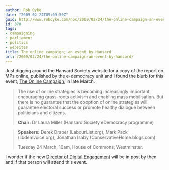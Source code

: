 ```yaml
---
author: Rob Dyke
date: "2009-02-24T09:09:50Z"
guid: http://www.robdyke.com/noc/2009/02/24/the-online-campaign-an-event-by-hansard/
id: 370
tags:
- campaigning
- parliament
- politics
- websites
title: The online campaign; an event by Hansard
url: /2009/02/24/the-online-campaign-an-event-by-hansard/
---
```

Just digging around the Hansard Society website for a copy of the report on MPs online, published by the e-democracy unit and I found the blurb for this event, [The Online Campaign](http://hansardsociety.org.uk/blogs/upcoming_events/archive/2009/01/29/the-online-campaign-solution-or-smokescreen.aspx), in late March.

> The use of online strategies is becoming increasingly important, encouraging grass-roots activism and enabling mass mobilisation. But there is no guarantee that the cooption of online strategies will guarantee electoral success or promote healthy dialogue between politicians and citizens.
> 
> **Chair:** Dr Laura Miller (Hansard Society eDemocracy programme)
  
> **Speakers:** Derek Draper (<span class="new">LabourList</span>.org), Mark Pack (libdemvoice.org), Jonathan Isaby (ConservativeHome.blogs.com)
> 
> Tuesday 24 March, 10am, House of Commons, Westminster.

I wonder if the new [Director of Digital Engagement](http://www.careers.civil-service.gov.uk/index.asp?txtNavID=113&txtOverRideDocID=48837 "Job Post at Civil Service Careers") will be in post by then and if that person will attend this event.